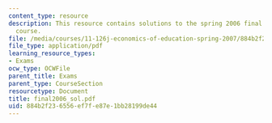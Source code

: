 ```yaml
---
content_type: resource
description: This resource contains solutions to the spring 2006 final exam for the
  course.
file: /media/courses/11-126j-economics-of-education-spring-2007/884b2f236556ef7fe87e1bb28199de44_final2006_sol.pdf
file_type: application/pdf
learning_resource_types:
- Exams
ocw_type: OCWFile
parent_title: Exams
parent_type: CourseSection
resourcetype: Document
title: final2006_sol.pdf
uid: 884b2f23-6556-ef7f-e87e-1bb28199de44
---
```

